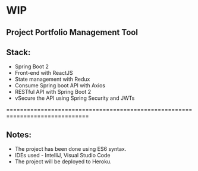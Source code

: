# WIP
## Project Portfolio Management Tool

## Stack:
  * Spring Boot 2
  * Front-end with ReactJS
  * State management with Redux
  * Consume Spring boot API with Axios
  * RESTful API with Spring Boot 2
  * vSecure the API using Spring Security and JWTs

==============================================================================

## Notes:
  * The project has been done using ES6 syntax.
  * IDEs used - IntelliJ, Visual Studio Code
  * The project will be deployed to Heroku.

